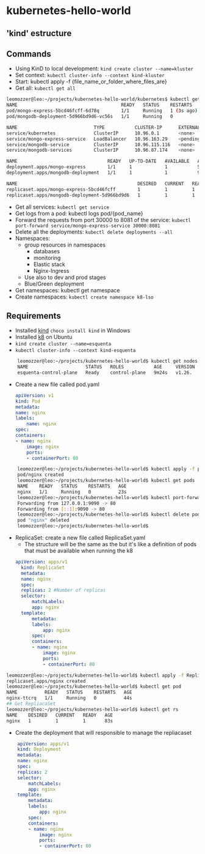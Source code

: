 # kubernetes-hello-world

## 'kind' estructure

## Commands

- Using KinD to local development: `kind create cluster --name=kluster`
- Set context: `kubectl cluster-info --context kind-kluster`
- Start: kubectl apply -f {file_name_or_folder_where_files_are}
- Get all: `kubectl get all`

```bash
leomozzer@leo:~/projects/kubernetes-hello-world/kubernetes$ kubectl get all
NAME                                      READY   STATUS    RESTARTS     AGE
pod/mongo-express-5bcd46fcff-6d78q        1/1     Running   1 (3s ago)   5s
pod/mongodb-deployment-5d966bd9d6-vc56s   1/1     Running   0            9s

NAME                            TYPE           CLUSTER-IP      EXTERNAL-IP   PORT(S)          AGE
service/kubernetes              ClusterIP      10.96.0.1       <none>        443/TCP          72m
service/mongo-express-service   LoadBalancer   10.96.163.29    <pending>     8081:30000/TCP   24m
service/mongodb-service         ClusterIP      10.96.115.116   <none>        27017/TCP        27m
service/mongodb-services        ClusterIP      10.96.87.174    <none>        27017/TCP        55m

NAME                                 READY   UP-TO-DATE   AVAILABLE   AGE
deployment.apps/mongo-express        1/1     1            1           5s
deployment.apps/mongodb-deployment   1/1     1            1           9s

NAME                                            DESIRED   CURRENT   READY   AGE
replicaset.apps/mongo-express-5bcd46fcff        1         1         1       5s
replicaset.apps/mongodb-deployment-5d966bd9d6   1         1         1       9s
```

- Get all services: `kubectl get service`
- Get logs from a pod: kubectl logs pod/{pod_name}
- Forward the requests from port 30000 to 8081 of the service: `kubectl port-forward service/mongo-express-service 30000:8081`
- Delete all the deployments: `kubectl delete deployments --all`
- Namespaces:
  - group resources in namespaces
    - databases
    - monitoring
    - Elastic stack
    - Nginx-Ingress
  - Use also to dev and prod stages
  - Blue/Green deployment
- Get namespaces: kubectl get namespace
- Create namespaces: `kubectl create namespace k8-lso`

## Requirements

- Installed [kind](https://kind.sigs.k8s.io/docs/user/quick-start/) `choco install kind` in Windows
- Installed [k8](https://www.letscloud.io/community/how-to-install-kubernetesk8s-and-docker-on-ubuntu-2004) on Ubuntu
- `kind create cluster --name=esquenta`
- `kubectl cluster-info --context kind-esquenta`

```bash
    leomozzer@leo:~/projects/kubernetes-hello-world$ kubectl get nodes
    NAME                     STATUS   ROLES           AGE     VERSION
    esquenta-control-plane   Ready    control-plane   9m24s   v1.26.
```

- Create a new file called pod.yaml

  ```yaml
  apiVersion: v1
  kind: Pod
  metadata:
  name: nginx
  labels:
      name: nginx
  spec:
  containers:
  - name: nginx
      image: nginx
      ports:
      - containerPort: 80

  ```

```bash
    leomozzer@leo:~/projects/kubernetes-hello-world$ kubectl apply -f pod.yaml
    pod/nginx created
    leomozzer@leo:~/projects/kubernetes-hello-world$ kubectl get pods
    NAME    READY   STATUS    RESTARTS   AGE
    nginx   1/1     Running   0          23s
    leomozzer@leo:~/projects/kubernetes-hello-world$ kubectl port-forward pod/nginx 9090:80
    Forwarding from 127.0.0.1:9090 -> 80
    Forwarding from [::1]:9090 -> 80
    leomozzer@leo:~/projects/kubernetes-hello-world$ kubectl delete pod nginx
    pod "nginx" deleted
    leomozzer@leo:~/projects/kubernetes-hello-world$
```

- ReplicaSet: create a new file called ReplicaSet.yaml
  - The structure will be the same as the but it's like a definition of pods that must be available when running the k8
  ```yaml
  apiVersion: apps/v1
    kind: ReplicaSet
    metadata:
    name: nginx
    spec:
    replicas: 2 #Number of replicas
    selector:
        matchLabels:
        app: nginx
    template:
        metadata:
        labels:
            app: nginx
        spec:
        containers:
        - name: nginx
            image: nginx
            ports:
            - containerPort: 80
  ```

```bash
leomozzer@leo:~/projects/kubernetes-hello-world$ kubectl apply -f ReplicaSet.yaml
replicaset.apps/nginx created
leomozzer@leo:~/projects/kubernetes-hello-world$ kubectl get pod
NAME          READY   STATUS    RESTARTS   AGE
nginx-ttcrq   1/1     Running   0          44s
## Get RepliacaSet
leomozzer@leo:~/projects/kubernetes-hello-world$ kubectl get rs
NAME    DESIRED   CURRENT   READY   AGE
nginx   1         1         1       83s
```

- Create the deployment that will responsible to manage the repliacaset

```yaml
    apiVersion: apps/v1
    kind: Deployment
    metadata:
    name: nginx
    spec:
    replicas: 2
    selector:
        matchLabels:
        app: nginx
    template:
        metadata:
        labels:
            app: nginx
        spec:
        containers:
        - name: nginx
            image: nginx
            ports:
            - containerPort: 80
```
